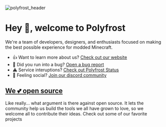 ![polyfrost_header](https://user-images.githubusercontent.com/62163840/224860361-fbf6dfbf-50fd-4bd2-b49a-bd89c50d7839.png)

# Hey 👋, welcome to Polyfrost

We're a team of developers, designers, and enthusiasts focused on making the best possible experience for modded Minecraft. 

* 👍 Want to learn more about us? [Check out our website](https://polyfrost.org)
* 🐛 Did you run into a bug? [Open a bug report](https://github.com/Polyfrost/OneConfig/issues/new?assignees=&labels=bug&template=bug_report.yml)
* ⚠️ Service interuptions? [Check out Polyfrost Status](https://status.polyfrost.org/)
* 🦩 Feeling social? [Join our discord community](https://polyfrost.org/discord)

## [We 💕 open source](https://polyfrost.org/oss/)
Like really... what argument is there against open source. It lets the community help us build the tools we all have grown to love, so we welcome all to contribute their ideas. Check out some of our favorite projects
